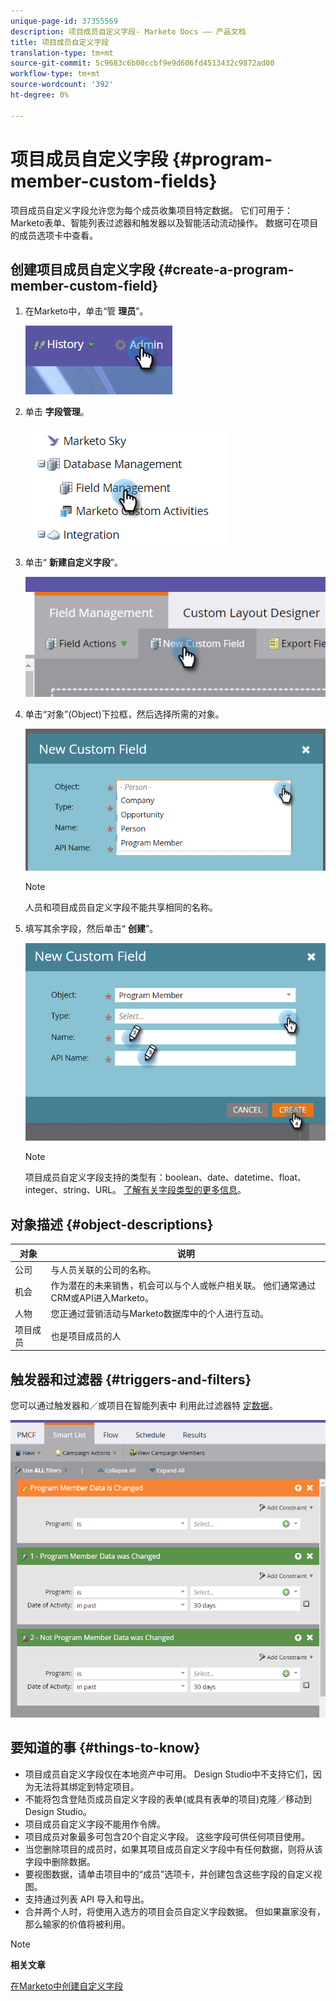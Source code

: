 ```yaml
---
unique-page-id: 37355569
description: 项目成员自定义字段- Marketo Docs —— 产品文档
title: 项目成员自定义字段
translation-type: tm+mt
source-git-commit: 5c9683c6b00ccbf9e9d606fd4513432c9872ad00
workflow-type: tm+mt
source-wordcount: '392'
ht-degree: 0%

---
```



# 项目成员自定义字段 {#program-member-custom-fields}

项目成员自定义字段允许您为每个成员收集项目特定数据。 它们可用于：Marketo表单、智能列表过滤器和触发器以及智能活动流动操作。 数据可在项目的成员选项卡中查看。

## 创建项目成员自定义字段 {#create-a-program-member-custom-field}

1. 在Marketo中，单击“管 **理员**”。

   ![](assets/one.png)

1. 单击 **字段管理**。

   ![](assets/two.png)

1. 单击“ **新建自定义字段**”。

   ![](assets/three.png)

1. 单击“对象”(Object)下拉框，然后选择所需的对象。

   ![](assets/four.png)

   >[!NOTE]
   >
   >人员和项目成员自定义字段不能共享相同的名称。

1. 填写其余字段，然后单击“ **创建**”。

   ![](assets/five.png)

   >[!NOTE]
   >
   >项目成员自定义字段支持的类型有：boolean、date、datetime、float、integer、string、URL。 [了解有关字段类型的更多信息](http://docs.marketo.com/x/Wwgt)。

## 对象描述 {#object-descriptions}

| 对象 | 说明 |
|---|---|
| 公司 | 与人员关联的公司的名称。 |
| 机会 | 作为潜在的未来销售，机会可以与个人或帐户相关联。 他们通常通过CRM或API进入Marketo。 |
| 人物 | 您正通过营销活动与Marketo数据库中的个人进行互动。 |
| 项目成员 | 也是项目成员的人 |

## 触发器和过滤器 {#triggers-and-filters}

您可以通过触发器和／或项目在智能列表中 [](http://docs.marketo.com/x/PoAR)利用此过滤器特 [定数据](http://docs.marketo.com/x/2YAI)。

![](assets/six.png)

## 要知道的事 {#things-to-know}

* 项目成员自定义字段仅在本地资产中可用。 Design Studio中不支持它们，因为无法将其绑定到特定项目。
* 不能将包含登陆页成员自定义字段的表单(或具有表单的项目)克隆／移动到Design Studio。
* 项目成员自定义字段不能用作令牌。
* 项目成员对象最多可包含20个自定义字段。 这些字段可供任何项目使用。
* 当您删除项目的成员时，如果其项目成员自定义字段中有任何数据，则将从该字段中删除数据。
* 要视图数据，请单击项目中的“成员”选项卡，并创建包含这些字段的自定义视图。
* 支持通过列表 [](http://docs.marketo.com/x/egAk)API [](http://developers.marketo.com/)导入和导出。
* 合并两个人时，将使用入选方的项目会员自定义字段数据。 但如果赢家没有，那么输家的价值将被利用。

>[!NOTE]
>
>**相关文章**
>
>[在Marketo中创建自定义字段](../../../../product-docs/administration/field-management/create-a-custom-field-in-marketo.md)

